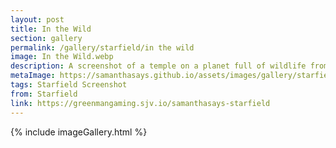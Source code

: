 ```yaml
---
layout: post
title: In the Wild
section: gallery
permalink: /gallery/starfield/in the wild
image: In the Wild.webp
description: A screenshot of a temple on a planet full of wildlife from Starfield, taken by Samantha Says.
metaImage: https://samanthasays.github.io/assets/images/gallery/starfield/In the Wild.webp
tags: Starfield Screenshot
from: Starfield
link: https://greenmangaming.sjv.io/samanthasays-starfield
---
```

{% include imageGallery.html %}